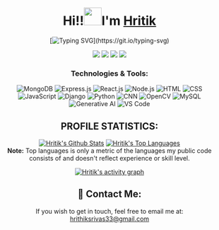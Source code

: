 <h1 align="center"> Hi!!<img src="https://raw.githubusercontent.com/nixin72/nixin72/master/wave.gif" height="40"width="40" />I'm <a href="https://www.linkedin.com/in/hritik-srivastav-a51687242/" target="_blank">Hritik</a></h1>

<div id="header" align="center">  
<!-- <img src="https://i.giphy.com/media/v1.Y2lkPTc5MGI3NjExa3Nyc25ycG12cGJzb3BrcjFseTQyanNzbW1mdnJhZzJmNGpvaGs3dCZlcD12MV9pbnRlcm5hbF9naWZfYnlfaWQmY3Q9Zw/L1R1tvI9svkIWwpVYr/giphy.gif"    width: 820px;
    height: 312px;"/> 
</div> -->

<div align="center">
    
[![Typing SVG](https://readme-typing-svg.demolab.com?font=Fira+Code&weight=900&size=23&duration=3000&pause=500&color=FDFEFE&background=2A2E3425&center=true&vCenter=true&&lines=Welcome+to+my+Github+profile!;CSE'25+Undergrad;Passionate+about+Coding!)](https://git.io/typing-svg)

</div>

<div align="center">
    <a href="https://www.linkedin.com/in/hritik-srivastav-a51687242/" target="_blank">
    <img src="https://img.shields.io/badge/-LinkedIn-%230077B5?style=for-the-badge&logo=linkedin&logoColor=white" target="_blank"></a> 
  <a href="https://instagram.com/hritiksrivastav_" target="_blank">
    <img src="https://img.shields.io/badge/-Instagram-%23E4405F?style=for-the-badge&logo=instagram&logoColor=white" target="_blank"></a>
  <a href = "mailto:hrithiksrivas33@gmail.com">
    <img src="https://img.shields.io/badge/-Gmail-%23333?style=for-the-badge&logo=gmail&logoColor=white" target="_blank"></a>
  <a href="https://wa.link/0szvhw" target="_blank">
    <img src="https://img.shields.io/badge/WhatsApp-25D366?style=for-the-badge&logo=whatsapp&logoColor=white" target="_blank"></a>

</div>

<h3 align="center">Technologies & Tools:</h3>
<p align="center">
  <!-- Technologies -->
  <img src="https://img.shields.io/badge/MongoDB-47A248?style=flat-square&logo=mongodb&logoColor=white" alt="MongoDB" />
  <img src="https://img.shields.io/badge/Express.js-000000?style=flat-square&logo=express&logoColor=white" alt="Express.js" />
  <img src="https://img.shields.io/badge/React.js-61DAFB?style=flat-square&logo=react&logoColor=black" alt="React.js" />
  <img src="https://img.shields.io/badge/Node.js-339933?style=flat-square&logo=nodedotjs&logoColor=white" alt="Node.js" />
  <img src="https://img.shields.io/badge/HTML-E34F26?style=flat-square&logo=html5&logoColor=white" alt="HTML" />
  <img src="https://img.shields.io/badge/CSS-1572B6?style=flat-square&logo=css3&logoColor=white" alt="CSS" />
  <img src="https://img.shields.io/badge/JavaScript-F7DF1E?style=flat-square&logo=javascript&logoColor=black" alt="JavaScript" />
  <img src="https://img.shields.io/badge/Django-092E20?style=flat-square&logo=django&logoColor=white" alt="Django" />
  <img src="https://img.shields.io/badge/Python-3776AB?style=flat-square&logo=python&logoColor=white" alt="Python" />
  <img src="https://img.shields.io/badge/CNN-FF4500?style=flat-square&logo=neuralnet&logoColor=white" alt="CNN" />
  <img src="https://img.shields.io/badge/OpenCV-5C3D6A?style=flat-square&logo=opencv&logoColor=white" alt="OpenCV" />
  <img src="https://img.shields.io/badge/MySQL-4479A1?style=flat-square&logo=mysql&logoColor=white" alt="MySQL" />
  <img src="https://img.shields.io/badge/Generative%20AI-FF6347?style=flat-square&logo=ai&logoColor=white" alt="Generative AI" />

  <!-- Tools -->
  <img src="https://img.shields.io/badge/VS%20Code-007ACC?style=flat-square&logo=visualstudiocode&logoColor=white" alt="VS Code" />
</p>

## PROFILE STATISTICS:

<a href="https://github.com/hritiksrivastav/github-readme-stats"><img alt="Hritik's Github Stats" src="https://github-readme-stats.vercel.app/api?username=hritiksrivastav&show_icons=true&count_private=true&theme=react&hide_border=true&bg_color=0D1117" /></a>
  <a href="https://github.com/hritiksrivastav/github-readme-stats"><img alt="Hritik's Top Languages" src="https://github-readme-stats.vercel.app/api/top-langs/?username=hritiksrivastav&langs_count=8&count_private=true&layout=compact&theme=react&hide_border=true&bg_color=0D1117" /></a>
  <br/>
  <b>Note:</b> Top languages is only a metric of the languages my public code consists of and doesn't reflect experience or skill level.

<a href="https://github.com/hritiksrivastav">
  <img alt="Hritik's activity graph" src="https://github-readme-activity-graph.vercel.app/graph?username=hritiksrivastav&theme=react-dark" />
</a>

## 📧 Contact Me:
If you wish to get in touch, feel free to email me at:  
[hrithiksrivas33@gmail.com](mailto:hrithiksrivas33@gmail.com)









